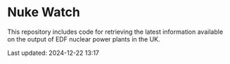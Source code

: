 # Nuke Watch

This repository includes code for retrieving the latest information available on the output of EDF nuclear power plants in the UK.

Last updated: 2024-12-22 13:17